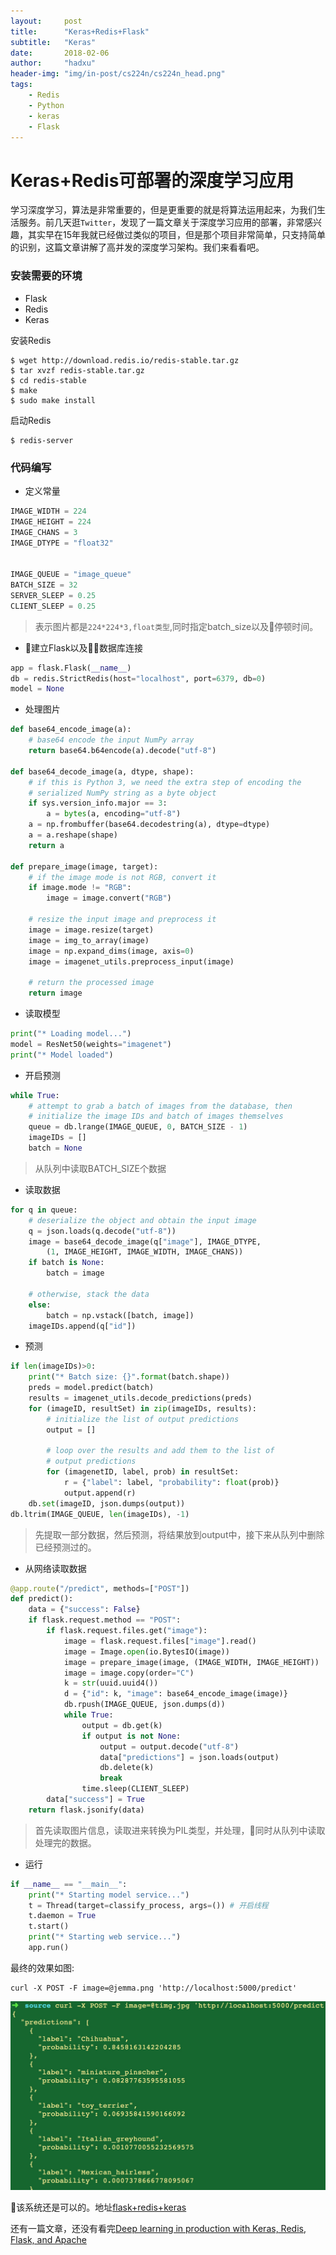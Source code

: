 ```yaml
---
layout:     post
title:      "Keras+Redis+Flask"
subtitle:   "Keras"
date:       2018-02-06
author:     "hadxu"
header-img: "img/in-post/cs224n/cs224n_head.png"
tags:
    - Redis
    - Python
    - keras
    - Flask
---
```


# Keras+Redis可部署的深度学习应用

学习深度学习，算法是非常重要的，但是更重要的就是将算法运用起来，为我们生活服务。前几天逛```Twitter```，发现了一篇文章关于深度学习应用的部署，非常感兴趣，其实早在15年我就已经做过类似的项目，但是那个项目非常简单，只支持简单的识别，这篇文章讲解了高并发的深度学习架构。我们来看看吧。

### 安装需要的环境

* Flask
* Redis
* Keras

安装Redis

```
$ wget http://download.redis.io/redis-stable.tar.gz
$ tar xvzf redis-stable.tar.gz
$ cd redis-stable
$ make
$ sudo make install
```

启动Redis

```
$ redis-server
```

### 代码编写

* 定义常量

```python
IMAGE_WIDTH = 224
IMAGE_HEIGHT = 224
IMAGE_CHANS = 3
IMAGE_DTYPE = "float32"


IMAGE_QUEUE = "image_queue"
BATCH_SIZE = 32
SERVER_SLEEP = 0.25
CLIENT_SLEEP = 0.25
```

> 表示图片都是```224*224*3,float类型```,同时指定batch_size以及停顿时间。

* 建立Flask以及数据库连接

```python
app = flask.Flask(__name__)
db = redis.StrictRedis(host="localhost", port=6379, db=0)
model = None
```

* 处理图片

```python
def base64_encode_image(a):
	# base64 encode the input NumPy array
	return base64.b64encode(a).decode("utf-8")

def base64_decode_image(a, dtype, shape):
	# if this is Python 3, we need the extra step of encoding the
	# serialized NumPy string as a byte object
	if sys.version_info.major == 3:
		a = bytes(a, encoding="utf-8")
	a = np.frombuffer(base64.decodestring(a), dtype=dtype)
	a = a.reshape(shape)
	return a

def prepare_image(image, target):
	# if the image mode is not RGB, convert it
	if image.mode != "RGB":
		image = image.convert("RGB")
 
	# resize the input image and preprocess it
	image = image.resize(target)
	image = img_to_array(image)
	image = np.expand_dims(image, axis=0)
	image = imagenet_utils.preprocess_input(image)
 
	# return the processed image
	return image
```

* 读取模型

```python
print("* Loading model...")
model = ResNet50(weights="imagenet")
print("* Model loaded")
```

* 开启预测

```python
while True:
    # attempt to grab a batch of images from the database, then
    # initialize the image IDs and batch of images themselves
    queue = db.lrange(IMAGE_QUEUE, 0, BATCH_SIZE - 1)
    imageIDs = []
    batch = None
```

> 从队列中读取BATCH_SIZE个数据

* 读取数据

```python
for q in queue:
    # deserialize the object and obtain the input image
    q = json.loads(q.decode("utf-8"))
    image = base64_decode_image(q["image"], IMAGE_DTYPE,
        (1, IMAGE_HEIGHT, IMAGE_WIDTH, IMAGE_CHANS))
    if batch is None:
        batch = image

    # otherwise, stack the data
    else:
        batch = np.vstack([batch, image])
    imageIDs.append(q["id"])
```

* 预测

```python
if len(imageIDs)>0:
    print("* Batch size: {}".format(batch.shape))
    preds = model.predict(batch)
    results = imagenet_utils.decode_predictions(preds)
    for (imageID, resultSet) in zip(imageIDs, results):
        # initialize the list of output predictions
        output = []

        # loop over the results and add them to the list of
        # output predictions
        for (imagenetID, label, prob) in resultSet:
            r = {"label": label, "probability": float(prob)}
            output.append(r)
    db.set(imageID, json.dumps(output))
db.ltrim(IMAGE_QUEUE, len(imageIDs), -1)
```

> 先提取一部分数据，然后预测，将结果放到output中，接下来从队列中删除已经预测过的。

* 从网络读取数据

```python
@app.route("/predict", methods=["POST"])
def predict():
    data = {"success": False}
    if flask.request.method == "POST":
        if flask.request.files.get("image"):
            image = flask.request.files["image"].read()
            image = Image.open(io.BytesIO(image))
            image = prepare_image(image, (IMAGE_WIDTH, IMAGE_HEIGHT))
            image = image.copy(order="C")
            k = str(uuid.uuid4())
            d = {"id": k, "image": base64_encode_image(image)}
            db.rpush(IMAGE_QUEUE, json.dumps(d))
            while True:
                output = db.get(k)
                if output is not None:
                    output = output.decode("utf-8")
                    data["predictions"] = json.loads(output)
                    db.delete(k)
                    break
                time.sleep(CLIENT_SLEEP)
        data["success"] = True
    return flask.jsonify(data)
```

> 首先读取图片信息，读取进来转换为PIL类型，并处理，同时从队列中读取处理完的数据。

* 运行

```python
if __name__ == "__main__":
	print("* Starting model service...")
	t = Thread(target=classify_process, args=()) # 开启线程
	t.daemon = True
	t.start()
	print("* Starting web service...")
	app.run()
```

最终的效果如图:

```
curl -X POST -F image=@jemma.png 'http://localhost:5000/predict'
```

![](/img/in-post/flask-server.jpg)

该系统还是可以的。地址[flask+redis+keras](https://github.com/HadXu/machine-learning/tree/master/flask_imageNet/keras%20restful%20API)

还有一篇文章，还没有看完[Deep learning in production with Keras, Redis, Flask, and Apache](https://www.pyimagesearch.com/2018/02/05/deep-learning-production-keras-redis-flask-apache/)




